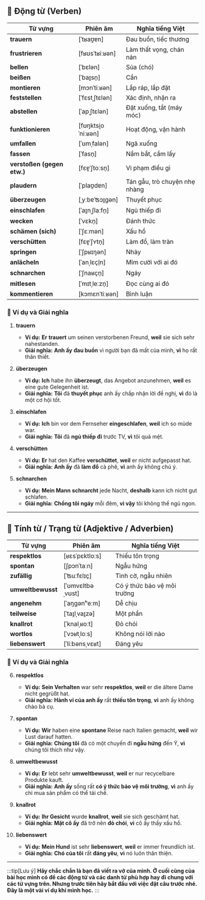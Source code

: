 ## **🔹 Động từ (Verben)**

|**Từ vựng**|**Phiên âm**|**Nghĩa tiếng Việt**|
|---|---|---|
|**trauern**|[ˈtʁaʊ̯ɐn]|Đau buồn, tiếc thương|
|**frustrieren**|[fʁʊsˈtʁiːʁən]|Làm thất vọng, chán nản|
|**bellen**|[ˈbɛlən]|Sủa (chó)|
|**beißen**|[ˈbaɪ̯sn̩]|Cắn|
|**montieren**|[mɔnˈtiːʁən]|Lắp ráp, lắp đặt|
|**feststellen**|[ˈfɛstˌʃtɛlən]|Xác định, nhận ra|
|**abstellen**|[ˈapˌʃtɛlən]|Đặt xuống, tắt (máy móc)|
|**funktionieren**|[fʊŋktsi̯oˈniːʁən]|Hoạt động, vận hành|
|**umfallen**|[ˈʊmˌfalən]|Ngã xuống|
|**fassen**|[ˈfasn̩]|Nắm bắt, cầm lấy|
|**verstoßen (gegen etw.)**|[fɛɐ̯ˈʃtoːsn̩]|Vi phạm điều gì|
|**plaudern**|[ˈplaʊ̯dɐn]|Tán gẫu, trò chuyện nhẹ nhàng|
|**überzeugen**|[ˌyːbɐˈʦɔɪ̯ɡən]|Thuyết phục|
|**einschlafen**|[ˈaɪ̯nˌʃlaːfn̩]|Ngủ thiếp đi|
|**wecken**|[ˈvɛkn̩]|Đánh thức|
|**schämen (sich)**|[ˈʃɛːmən]|Xấu hổ|
|**verschütten**|[fɛɐ̯ˈʃʏtn̩]|Làm đổ, làm tràn|
|**springen**|[ˈʃpʁɪŋən]|Nhảy|
|**anlächeln**|[ˈanˌlɛçl̩n]|Mỉm cười với ai đó|
|**schnarchen**|[ˈʃnaʁçn̩]|Ngáy|
|**mitlesen**|[ˈmɪtˌleːzn̩]|Đọc cùng ai đó|
|**kommentieren**|[kɔmɛnˈtiːʁən]|Bình luận|

### **📌 Ví dụ và Giải nghĩa**

1. **trauern**
    
    - **Ví dụ:** **Er** **trauert** um seinen verstorbenen Freund, **weil** sie sich sehr nahestanden.
    - **Giải nghĩa:** **Anh ấy** **đau buồn** vì người bạn đã mất của mình, **vì** họ rất thân thiết.
2. **überzeugen**
    
    - **Ví dụ:** **Ich** habe ihn **überzeugt**, das Angebot anzunehmen, **weil** es eine gute Gelegenheit ist.
    - **Giải nghĩa:** **Tôi** đã **thuyết phục** anh ấy chấp nhận lời đề nghị, **vì** đó là một cơ hội tốt.
3. **einschlafen**
    
    - **Ví dụ:** **Ich** bin vor dem Fernseher **eingeschlafen**, **weil** ich so müde war.
    - **Giải nghĩa:** **Tôi** đã **ngủ thiếp đi** trước TV, **vì** tôi quá mệt.
4. **verschütten**
    
    - **Ví dụ:** **Er** hat den Kaffee **verschüttet**, **weil** er nicht aufgepasst hat.
    - **Giải nghĩa:** **Anh ấy** đã **làm đổ** cà phê, **vì** anh ấy không chú ý.
5. **schnarchen**
    
    - **Ví dụ:** **Mein Mann** **schnarcht** jede Nacht, **deshalb** kann ich nicht gut schlafen.
    - **Giải nghĩa:** **Chồng tôi** **ngáy** mỗi đêm, **vì vậy** tôi không thể ngủ ngon.

---

## **🔹 Tính từ / Trạng từ (Adjektive / Adverbien)**

|**Từ vựng**|**Phiên âm**|**Nghĩa tiếng Việt**|
|---|---|---|
|**respektlos**|[ʁɛsˈpɛktloːs]|Thiếu tôn trọng|
|**spontan**|[ʃpɔnˈtaːn]|Ngẫu hứng|
|**zufällig**|[ˈʦuːfɛlɪç]|Tình cờ, ngẫu nhiên|
|**umweltbewusst**|[ˈʊmvɛltbəˌvʊst]|Có ý thức bảo vệ môi trường|
|**angenehm**|[ˈaŋɡənʰeːm]|Dễ chịu|
|**teilweise**|[ˈtaɪ̯lˌvaɪ̯zə]|Một phần|
|**knallrot**|[ˈknalˌʁoːt]|Đỏ chói|
|**wortlos**|[ˈvɔʁtˌloːs]|Không nói lời nào|
|**liebenswert**|[ˈliːbənsˌvɛʁt]|Đáng yêu|

### **📌 Ví dụ và Giải nghĩa**

6. **respektlos**
    
    - **Ví dụ:** **Sein Verhalten** war sehr **respektlos**, **weil** er die ältere Dame nicht gegrüßt hat.
    - **Giải nghĩa:** **Hành vi của anh ấy** rất **thiếu tôn trọng**, **vì** anh ấy không chào bà cụ.
7. **spontan**
    
    - **Ví dụ:** **Wir** haben eine **spontane** Reise nach Italien gemacht, **weil** wir Lust darauf hatten.
    - **Giải nghĩa:** **Chúng tôi** đã có một chuyến đi **ngẫu hứng** đến Ý, **vì** chúng tôi thích như vậy.
8. **umweltbewusst**
    
    - **Ví dụ:** **Er** lebt sehr **umweltbewusst**, **weil** er nur recycelbare Produkte kauft.
    - **Giải nghĩa:** **Anh ấy** sống rất **có ý thức bảo vệ môi trường**, **vì** anh ấy chỉ mua sản phẩm có thể tái chế.
9. **knallrot**
    
    - **Ví dụ:** **Ihr Gesicht** wurde **knallrot**, **weil** sie sich geschämt hat.
    - **Giải nghĩa:** **Mặt cô ấy** đã trở nên **đỏ chói**, **vì** cô ấy thấy xấu hổ.
10. **liebenswert**
    
    - **Ví dụ:** **Mein Hund** ist sehr **liebenswert**, **weil** er immer freundlich ist.
    - **Giải nghĩa:** **Chó của tôi** rất **đáng yêu**, **vì** nó luôn thân thiện.


---
:::tip[Lưu ý]
**Hãy chắc chắn là bạn đã viết ra vở của mình. Ở cuối cùng của bài học mình có để các động từ và các danh từ phù hợp hay đi chung với các từ vựng trên. Nhưng trước tiên hãy bắt đầu với việc đặt câu trước nhé. Đây là một vài ví dụ khi mình học.**
:::